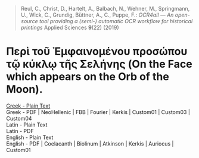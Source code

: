 > Reul, C., Christ, D., Hartelt, A., Balbach, N., Wehner, M., Springmann, U., Wick, C., Grundig, Büttner, A., C., Puppe, F.: *OCR4all — An open-source tool providing a (semi-) automatic OCR workflow for historical printings* Applied Sciences **9**(22) (2019)

# Περὶ τοῦ Ἐμφαινομένου προσώπου τῷ κύκλῳ τῆς Σελήνης (On the Face which appears on the Orb of the Moon).

[Greek - Plain Text](full-text-greek.md)  
Greek - PDF | NeoHellenic | FBB | Fourier | Kerkis | Custom01 | Custom03 | Custom04  
Latin - Plain Text  
Latin - PDF  
English - Plain Text  
English - PDF | Coelacanth | Biolinum | Atkinson | Kerkis | Auriocus | Custom01  
